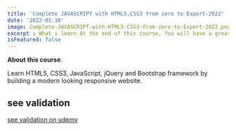 ```yaml
---
title: 'Complete JAVASCRIPT with HTML5,CSS3 from zero to Expert-2022'
date: '2022-01-10'
image: Complete-JAVASCRIPT-with-HTML5-CSS3-from-zero-to-Expert-2022.png
excerpt : What i learn At the end of this course, You will have a great skills set like HTML5, CSS3, JavaScript, JQuery and Bootstrap Framework.You will learn about media queries and will be able to make website perfect for responsive design.You will be able to build modern looking website which will look great on all the small & wide screens.You will see, the complete web development process from start to finish project.You will learn about web design guidelines which you can apply to real world web projects.You will get complete code for real responsive website 
isFeatured: false
--- 
```



 **About this course**.

Learn HTML5, CSS3, JavaScript, jQuery and Bootstrap framework by building a modern looking responsive website.
## see validation

[see validation on udemy](https://www.udemy.com/certificate/UC-b21d3f2c-9ea2-4757-a5ab-431796c0e8e0/)


